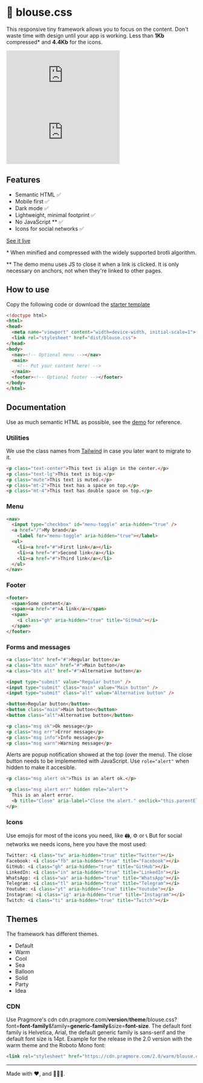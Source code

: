 # 👚 blouse.css

This responsive tiny framework allows you to focus on the content. Don't waste time with design until your app is working. Less than **1Kb** compressed\* and **4.4Kb** for the icons.

![CSS size in bytes](https://img.shields.io/github/size/pragmore/blouse.css/dist/blouse.css?label=uncompressed%20size)
![Icons font size in bytes](https://img.shields.io/github/size/pragmore/blouse.css/dist/bi.woff2?label=icons%20size)

## Features

* Semantic HTML ✅
* Mobile first ✅
* Dark mode ✅
* Lightweight, minimal footprint ✅
* No JavaScript \*\* ✅
* Icons for social networks ✅

[See it live](https://pragmore.com/blouse/)

\* When minified and compressed with the widely supported brotli algorithm.

\*\* The demo menu uses JS to close it when a link is clicked.
It is only necessary on anchors, not when they're linked to other pages.

## How to use

Copy the following code or download the [starter template](dist/starter-template.html)

```html
<!doctype html>
<html>
<head>
  <meta name="viewport" content="width=device-width, initial-scale=1">
  <link rel="stylesheet" href="dist/blouse.css">
</head>
<body>
  <nav><!-- Optional menu --></nav>
  <main>
    <!-- Put your content here! -->
  </main>
  <footer><!-- Optional footer --></footer>
</body>
</html>
```

## Documentation

Use as much semantic HTML as possible, see the [demo](https://pragmore.github.io/blouse.css/) for reference.

### Utilities

We use the class names from [Tailwind](https://tailwindcss.com/) in case you later want to migrate to it.

```html
<p class="text-center">This text is align in the center.</p>
<p class="text-lg">This text is big.</p>
<p class="mute">This text is muted.</p>
<p class="mt-2">This text has a space on top.</p>
<p class="mt-4">This text has double space on top.</p>
```

### Menu

```html 
<nav>
  <input type="checkbox" id="menu-toggle" aria-hidden="true" />
  <a href="/">My brand</a>
	<label for="menu-toggle" aria-hidden="true"></label>
  <ul>
    <li><a href="#">First link</a></li>
    <li><a href="#">Second link</a></li>
    <li><a href="#">Third link</a></li>
  </ul>
</nav>
```

### Footer

```html 
<footer>
  <span>Some content</a>
  <span><a href="#">A link</a></span>
  <span>
    <i class="gh" aria-hidden="true" title="GitHub"></i>
  </span>
</footer>
```

### Forms and messages

```html 
<a class="btn" href="#">Regular button</a>
<a class="btn main" href="#">Main button</a>
<a class="btn alt" href="#">Alternative button</a>

<input type="submit" value="Regular button" />
<input type="submit" class="main" value="Main button" />
<input type="submit" class="alt" value="Alternative button" />

<button>Regular button</button>
<button class="main">Main button</button>
<button class="alt">Alternative button</button>

<p class="msg ok">Ok message</p>
<p class="msg err">Error message</p>
<p class="msg info">Info message</p>
<p class="msg warn">Warning message</p>
```

Alerts are popup notification showed at the top (over the menu). The close button needs to be implemented with JavaScript. Use `role="alert"` when hidden to make it accesible.

```html 
<p class="msg alert ok">This is an alert ok.</p>

<p class="msg alert err" hidden role="alert">
  This is an alert error. 
  <b title="Close" aria-label="Close the alert." onclick="this.parentElement.hidden=true">✕</b>
</p>
```

### Icons

Use emojis for most of the icons you need, like 🖨️, ⚙️ or 📞 But for social networks we needs icons, here you have the most used: 

```html
Twitter: <i class="tw" aria-hidden="true" title="Twitter"></i>
Facebook: <i class="fb" aria-hidden="true" title="Facebook"></i>
GitHub: <i class="gh" aria-hidden="true" title="GitHub"></i>
LinkedIn: <i class="in" aria-hidden="true" title="LinkedIn"></i>
WhatsApp: <i class="wa" aria-hidden="true" title="WhatsApp"></i>
Telegram: <i class="tl" aria-hidden="true" title="Telegram"></i>
Youtube: <i class="yt" aria-hidden="true" title="Youtube"></i>
Instagram: <i class="ig" aria-hidden="true" title="Instagram"></i>
Twitch: <i class="ti" aria-hidden="true" title="Twitch"></i>
```

## Themes

The framework has different themes.

* Default
* Warm
* Cool
* Sea
* Balloon
* Solid
* Party
* Idea

### CDN 

Use Pragmore's cdn cdn.pragmore.com/**version**/**theme**/blouse.css?font=**font-family**&family=**generic-family**&size=**font-size**. The default font family is Helvetica, Arial, the default generic family is sans-serif and the default font size is 14pt. Example for the release in the 2.0 version with the warm theme and the Roboto Mono font:

```html
<link rel="stylesheet" href="https://cdn.pragmore.com/2.0/warm/blouse.css?font=Roboto+Mono&family=monospace&size=16pt" crossorigin="anonymous">
```

-------------------

Made with ❤️, and 🥚🥚🥚.

